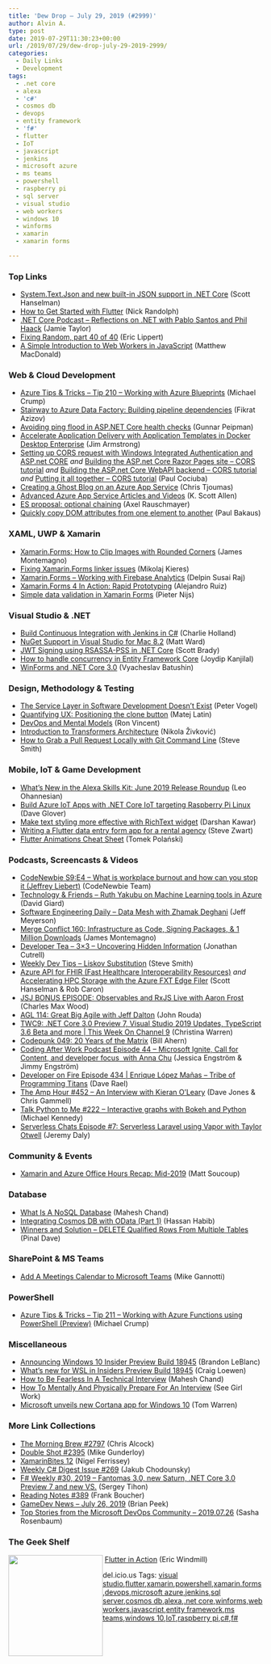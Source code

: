 ```yaml
---
title: 'Dew Drop – July 29, 2019 (#2999)'
author: Alvin A.
type: post
date: 2019-07-29T11:30:23+00:00
url: /2019/07/29/dew-drop-july-29-2019-2999/
categories:
  - Daily Links
  - Development
tags:
  - .net core
  - alexa
  - 'c#'
  - cosmos db
  - devops
  - entity framework
  - 'f#'
  - flutter
  - IoT
  - javascript
  - jenkins
  - microsoft azure
  - ms teams
  - powershell
  - raspberry pi
  - sql server
  - visual studio
  - web workers
  - windows 10
  - winforms
  - xamarin
  - xamarin forms

---
```

### <a name="top"></a>Top Links

  * <a href="http://feeds.hanselman.com/~/604941936/0/scotthanselman~SystemTextJson-and-new-builtin-JSON-support-in-NET-Core.aspx" target="_blank" rel="noopener noreferrer">System.Text.Json and new built-in JSON support in .NET Core</a> (Scott Hanselman)
  * <a href="http://feedproxy.google.com/~r/NicksNetTravels/~3/lNttMN596Cg/" target="_blank" rel="noopener noreferrer">How to Get Started with Flutter</a> (Nick Randolph)
  * <a href="https://dotnetcore.show/episode-30-reflections-on-net-with-pablo-santos-and-phil-haack" target="_blank" rel="noopener noreferrer">.NET Core Podcast &#8211; Reflections on .NET with Pablo Santos and Phil Haack</a> (Jamie Taylor)
  * <a href="https://ericlippert.com/2019/07/26/fixing-random-part-40-of-40/" target="_blank" rel="noopener noreferrer">Fixing Random, part 40 of 40</a> (Eric Lippert)
  * <a href="https://medium.com/young-coder/a-simple-introduction-to-web-workers-in-javascript-b3504f9d9d1c?source=rss----d3d5cbdde463---4" target="_blank" rel="noopener noreferrer">A Simple Introduction to Web Workers in JavaScript</a> (Matthew MacDonald)



### <a name="web"></a>Web & Cloud Development

  * <a href="https://microsoft.github.io/AzureTipsAndTricks/blog/tip210.html" target="_blank" rel="noopener noreferrer">Azure Tips & Tricks &#8211; Tip 210 &#8211; Working with Azure Blueprints</a> (Michael Crump)
  * <a href="http://feedproxy.google.com/~r/MSSQLTips-LatestSqlServerTips/~3/jTAUIzI5W-Y/" target="_blank" rel="noopener noreferrer">Stairway to Azure Data Factory: Building pipeline dependencies</a> (Fikrat Azizov)
  * <a href="https://gunnarpeipman.com/aspnet/aspnet-core-health-check-ping/" target="_blank" rel="noopener noreferrer">Avoiding ping flood in ASP.NET Core health checks</a> (Gunnar Peipman)
  * <a href="https://blog.docker.com/2019/07/application-templates-docker-desktop-enterprise/" target="_blank" rel="noopener noreferrer">Accelerate Application Delivery with Application Templates in Docker Desktop Enterprise</a> (Jim Armstrong)
  * <a href="https://techcommunity.microsoft.com/t5/IIS-Support-Blog/Setting-up-CORS-request-with-Windows-Integrated-Authentication/ba-p/775209" target="_blank" rel="noopener noreferrer">Setting up CORS request with Windows Integrated Authentication and ASP.net CORE</a> _and_ <a href="https://techcommunity.microsoft.com/t5/IIS-Support-Blog/Building-the-ASP-net-Core-Razor-Pages-site-CORS-tutorial/ba-p/775246" target="_blank" rel="noopener noreferrer">Building the ASP.net Core Razor Pages site – CORS tutorial</a> _and_ <a href="https://techcommunity.microsoft.com/t5/IIS-Support-Blog/Building-the-ASP-net-Core-WebAPI-backend-CORS-tutorial/ba-p/775281" target="_blank" rel="noopener noreferrer">Building the ASP.net Core WebAPI backend – CORS tutorial</a> _and_ <a href="https://techcommunity.microsoft.com/t5/IIS-Support-Blog/Putting-it-all-together-CORS-tutorial/ba-p/775331" target="_blank" rel="noopener noreferrer">Putting it all together – CORS tutorial</a> (Paul Cociuba)
  * <a href="https://devblogs.microsoft.com/premier-developer/creating-a-ghost-blog-on-an-azure-app-service/" target="_blank" rel="noopener noreferrer">Creating a Ghost Blog on an Azure App Service</a> (Chris Tjoumas)
  * <a href="http://odetocode.com/blogs/scott/archive/2019/07/26/advanced-azure-app-service-articles-and-videos.aspx" target="_blank" rel="noopener noreferrer">Advanced Azure App Service Articles and Videos</a> (K. Scott Allen)
  * <a href="http://feedproxy.google.com/~r/2ality/~3/MSWSv3T4VKo/optional-chaining.html" target="_blank" rel="noopener noreferrer">ES proposal: optional chaining</a> (Axel Rauschmayer)
  * <a href="http://feedproxy.google.com/~r/TheSeaOfIdeas/~3/mBEOpe1745s/" target="_blank" rel="noopener noreferrer">Quickly copy DOM attributes from one element to another</a> (Paul Bakaus)



### <a name="silverlight"></a>XAML, UWP & Xamarin

  * <a href="https://montemagno.com/xamarin-forms-how-to-clip-images-with-rounded-corners/" target="_blank" rel="noopener noreferrer">Xamarin.Forms: How to Clip Images with Rounded Corners</a> (James Montemagno)
  * <a href="https://progrunning.net/fixing-xamarin-forms-linker-issues/" target="_blank" rel="noopener noreferrer">Fixing Xamarin.Forms linker issues</a> (Mikolaj Kieres)
  * <a href="https://xamarinmonkeys.blogspot.com/2019/07/xamarinforms-working-with-firebase.html" target="_blank" rel="noopener noreferrer">Xamarin.Forms &#8211; Working with Firebase Analytics</a> (Delpin Susai Raj)
  * <a href="https://alejandroruizvarela.blogspot.com/2019/07/xamarinforms-4-in-action-rapid.html" target="_blank" rel="noopener noreferrer">Xamarin.Forms 4 In Action: Rapid Prototyping</a> (Alejandro Ruiz)
  * <a href="https://blog.pieeatingninjas.be/2019/07/27/simple-data-validation-in-xamarin-forms/" target="_blank" rel="noopener noreferrer">Simple data validation in Xamarin Forms</a> (Pieter Nijs)



### <a name="dotnet"></a>Visual Studio & .NET

  * <a href="https://developer.okta.com/blog/2019/07/26/jenkins-continuous-integration-csharp-aspnetcore" target="_blank" rel="noopener noreferrer">Build Continuous Integration with Jenkins in C#</a> (Charlie Holland)
  * <a href="http://lastexitcode.com/blog/2019/07/28/NuGetSupportInVisualStudioMac8-2/" target="_blank" rel="noopener noreferrer">NuGet Support in Visual Studio for Mac 8.2</a> (Matt Ward)
  * <a href="https://www.scottbrady91.com/C-Sharp/JWT-Signing-using-RSASSA-PSS-in-dotnet-Core" target="_blank" rel="noopener noreferrer">JWT Signing using RSASSA-PSS in .NET Core</a> (Scott Brady)
  * <a href="http://feedproxy.google.com/~r/MSSQLTips-LatestSqlServerTips/~3/6iJ3AkUG2b0/" target="_blank" rel="noopener noreferrer">How to handle concurrency in Entity Framework Core</a> (Joydip Kanjilal)
  * <a href="https://www.grapecity.com/blogs/winforms-and-dot-net-core" target="_blank" rel="noopener noreferrer">WinForms and .NET Core 3.0</a> (Vyacheslav Batushin)



### <a name="design"></a>Design, Methodology & Testing

  * <a href="https://visualstudiomagazine.com/articles/2019/07/25/service-layer.aspx" target="_blank" rel="noopener noreferrer">The Service Layer in Software Development Doesn&#8217;t Exist</a> (Peter Vogel)
  * <a href="https://about.gitlab.com/2019/07/26/quantifying-ux-positioning-of-the-clone-button/" target="_blank" rel="noopener noreferrer">Quantifying UX: Positioning the clone button</a> (Matej Latin)
  * <a href="https://devblogs.microsoft.com/premier-developer/devops-and-mental-models/" target="_blank" rel="noopener noreferrer">DevOps and Mental Models</a> (Ron Vincent)
  * <a href="https://rubikscode.net/2019/07/29/introduction-to-transformers-architecture/" target="_blank" rel="noopener noreferrer">Introduction to Transformers Architecture</a> (Nikola Živković)
  * <a href="https://ardalis.com/how-to-grab-a-pull-request-locally-with-git-command-line" target="_blank" rel="noopener noreferrer">How to Grab a Pull Request Locally with Git Command Line</a> (Steve Smith)



### <a name="mobile"></a>Mobile, IoT & Game Development

  * <a href="https://developer.amazon.com:443/blogs/alexa/post/881a4ea2-3b5b-416f-8a0f-0c3a6b5cab0a/what-s-new-in-the-alexa-skills-kit-june-2019-release-roundup" target="_blank" rel="noopener noreferrer">What&#8217;s New in the Alexa Skills Kit: June 2019 Release Roundup</a> (Leo Ohannesian)
  * <a href="https://techcommunity.microsoft.com/t5/Internet-of-Things/Build-Azure-IoT-Apps-with-NET-Core-IoT-targeting-Raspberry-Pi/ba-p/776767" target="_blank" rel="noopener noreferrer">Build Azure IoT Apps with .NET Core IoT targeting Raspberry Pi Linux</a> (Dave Glover)
  * <a href="https://medium.com/flutter-community/make-text-styling-more-effective-with-richtext-widget-b0e0cb4771ef?source=rss----86fb29d7cc6a---4" target="_blank" rel="noopener noreferrer">Make text styling more effective with RichText widget</a> (Darshan Kawar)
  * <a href="https://medium.com/flutter-community/writing-a-flutter-data-entry-form-app-for-a-rental-agency-e5a7dab20596?source=rss----86fb29d7cc6a---4" target="_blank" rel="noopener noreferrer">Writing a Flutter data entry form app for a rental agency</a> (Steve Zwart)
  * <a href="https://medium.com/flutter-community/flutter-animations-cheat-sheet-7f8cebfb850c?source=rss----86fb29d7cc6a---4" target="_blank" rel="noopener noreferrer">Flutter Animations Cheat Sheet</a> (Tomek Polański)



### <a name="podcasts"></a>Podcasts, Screencasts & Videos

  * <a href="https://www.codenewbie.org/podcast/what-is-workplace-burnout-and-how-can-you-stop-it" target="_blank" rel="noopener noreferrer">CodeNewbie S9:E4 &#8211; What is workplace burnout and how can you stop it (Jeffrey Liebert)</a> (CodeNewbie Team)
  * <a href="http://DavidGiard.com/2019/07/29/RuthYakubuOnMachineLearningToolsInAzure.aspx" target="_blank" rel="noopener noreferrer">Technology & Friends &#8211; Ruth Yakubu on Machine Learning tools in Azure</a> (David Giard)
  * <a href="https://softwareengineeringdaily.com/2019/07/29/data-mesh-with-zhamak-deghani/" target="_blank" rel="noopener noreferrer">Software Engineering Daily &#8211; Data Mesh with Zhamak Deghani</a> (Jeff Meyerson)
  * <a href="http://www.mergeconflict.fm/160" target="_blank" rel="noopener noreferrer">Merge Conflict 160: Infrastructure as Code, Signing Packages, & 1 Million Downloads</a> (James Montemagno)
  * <a href="http://developertea.simplecast.fm/faee5a0a" target="_blank" rel="noopener noreferrer">Developer Tea &#8211; 3&#215;3 &#8211; Uncovering Hidden Information</a> (Jonathan Cutrell)
  * <a href="https://weeklydevtips.com/episodes/53-isdbVXxU" target="_blank" rel="noopener noreferrer">Weekly Dev Tips &#8211; Liskov Substitution</a> (Steve Smith)
  * <a href="https://channel9.msdn.com/Shows/Azure-Friday/Azure-API-for-FHIR-Fast-Healthcare-Interoperability-Resources?WT.mc_id=DX_MVP4025064" target="_blank" rel="noopener noreferrer">Azure API for FHIR (Fast Healthcare Interoperability Resources)</a> _and_ <a href="https://channel9.msdn.com/Shows/Azure-Friday/Accelerating-HPC-Storage-with-the-Azure-FXT-Edge-Filer?WT.mc_id=DX_MVP4025064" target="_blank" rel="noopener noreferrer">Accelerating HPC Storage with the Azure FXT Edge Filer</a> (Scott Hanselman & Rob Caron)
  * <a href="https://devchat.tv/js-jabber/jsj-bonus-episode-observables-and-rxjs-live-with-aaron-frost" target="_blank" rel="noopener noreferrer">JSJ BONUS EPISODE: Observables and RxJS Live with Aaron Frost</a> (Charles Max Wood)
  * <a href="https://www.ageekleader.com/agl-114-great-big-agile-with-jeff-dalton/" target="_blank" rel="noopener noreferrer">AGL 114: Great Big Agile with Jeff Dalton</a> (John Rouda)
  * <a href="https://channel9.msdn.com/Shows/This+Week+On+Channel+9/TWC9-NET-Core-30-Preview-7-Visual-Studio-2019-Updates-TypeScript-36-Beta-and-more?WT.mc_id=DX_MVP4025064" target="_blank" rel="noopener noreferrer">TWC9: .NET Core 3.0 Preview 7, Visual Studio 2019 Updates, TypeScript 3.6 Beta and more | This Week On Channel 9</a> (Christina Warren)
  * <a href="https://codepunk.io/codepunk-049-20-years-of-the-matrix/" target="_blank" rel="noopener noreferrer">Codepunk 049: 20 Years of the Matrix</a> (Bill Ahern)
  * <a href="http://codingafterwork.com/2019/07/28/episode-44-microsoft-ignite-call-for-content-and-developer-focus-with-anna-chu/" target="_blank" rel="noopener noreferrer">Coding After Work Podcast Episode 44 – Microsoft Ignite, Call for Content, and developer focus&nbsp; with Anna Chu</a> (Jessica Engström & Jimmy Engström)
  * <a href="https://developeronfire.com/podcast/episode-434-enrique-lopez-manas-tribe-of-programming-titans" target="_blank" rel="noopener noreferrer">Developer on Fire Episode 434 | Enrique López Mañas &#8211; Tribe of Programming Titans</a> (Dave Rael)
  * <a href="http://feedproxy.google.com/~r/TheAmpHour/~3/t01E3gpTJjk/" target="_blank" rel="noopener noreferrer">The Amp Hour #452 – An Interview with Kieran O’Leary</a> (Dave Jones & Chris Gammell)
  * <a href="https://talkpython.fm/episodes/show/222/interactive-graphs-with-bokeh-and-python" target="_blank" rel="noopener noreferrer">Talk Python to Me #222 &#8211; Interactive graphs with Bokeh and Python</a> (Michael Kennedy)
  * <a href="https://share.transistor.fm/s/4c6f1970" target="_blank" rel="noopener noreferrer">Serverless Chats Episode #7: Serverless Laravel using Vapor with Taylor Otwell</a> (Jeremy Daly)



### <a name="events"></a>Community & Events

  * <a href="https://devblogs.microsoft.com/xamarin/xamarin-azure-office-hours-recap-mid-2019/" target="_blank" rel="noopener noreferrer">Xamarin and Azure Office Hours Recap: Mid-2019</a> (Matt Soucoup)



### <a name="sql"></a>Database

  * <a href="https://www.c-sharpcorner.com/article/what-is-a-nosql-database/" target="_blank" rel="noopener noreferrer">What Is A NoSQL Database</a> (Mahesh Chand)
  * <a href="https://devblogs.microsoft.com/odata/integrating-cosmos-db-with-odata-part-1/" target="_blank" rel="noopener noreferrer">Integrating Cosmos DB with OData (Part 1)</a> (Hassan Habib)
  * <a href="https://blog.sqlauthority.com/2019/07/29/winners-and-solution-delete-qualified-rows-from-multiple-tables/" target="_blank" rel="noopener noreferrer">Winners and Solution – DELETE Qualified Rows From Multiple Tables</a> (Pinal Dave)



### <a name="sp"></a>SharePoint & MS Teams

  * <a href="https://techcommunity.microsoft.com/t5/Healthcare-and-Life-Sciences/Add-A-Meetings-Calendar-to-Microsoft-Teams/ba-p/774961" target="_blank" rel="noopener noreferrer">Add A Meetings Calendar to Microsoft Teams</a> (Mike Gannotti)



### <a name="ps"></a>PowerShell

  * <a href="https://microsoft.github.io/AzureTipsAndTricks/blog/tip211.html" target="_blank" rel="noopener noreferrer">Azure Tips & Tricks &#8211; Tip 211 &#8211; Working with Azure Functions using PowerShell (Preview)</a> (Michael Crump)



### <a name="misc"></a>Miscellaneous

  * <a href="https://blogs.windows.com/blog/2019/07/26/announcing-windows-10-insider-preview-build-18945/?WT.mc_id=DX_MVP4025064" target="_blank" rel="noopener noreferrer">Announcing Windows 10 Insider Preview Build 18945</a> (Brandon LeBlanc)
  * <a href="https://devblogs.microsoft.com/commandline/whats-new-for-wsl-in-insiders-preview-build-18945/" target="_blank" rel="noopener noreferrer">What’s new for WSL in Insiders Preview Build 18945</a> (Craig Loewen)
  * <a href="https://www.c-sharpcorner.com/article/how-to-be-fearless-in-a-technical-interview/" target="_blank" rel="noopener noreferrer">How to Be Fearless In A Technical Interview</a> (Mahesh Chand)
  * <a href="https://heragenda.com/how-to-mentally-and-physically-prepare-for-an-interview/" target="_blank" rel="noopener noreferrer">How To Mentally And Physically Prepare For An Interview</a> (See Girl Work)
  * <a href="https://www.theverge.com/2019/7/26/8931954/microsoft-cortana-app-windows-10-features-announcement" target="_blank" rel="noopener noreferrer">Microsoft unveils new Cortana app for Windows 10</a> (Tom Warren)



### <a name="links"></a>More Link Collections

  * <a href="http://feedproxy.google.com/~r/ReflectivePerspective/~3/Eoi4bjn_U58/" target="_blank" rel="noopener noreferrer">The Morning Brew #2797</a> (Chris Alcock)
  * <a href="https://afreshcup.com/home/2019/07/29/double-shot-2395.html" target="_blank" rel="noopener noreferrer">Double Shot #2395</a> (Mike Gunderloy)
  * <a href="https://xamarininsider.com/2019/07/29/xamarinbites-12/" target="_blank" rel="noopener noreferrer">XamarinBites 12</a> (Nigel Ferrissey)
  * <a href="http://feedproxy.google.com/~r/digest-csharp/~3/mMq3O6m4AtM/269" target="_blank" rel="noopener noreferrer">Weekly C# Digest Issue #269</a> (Jakub Chodounsky)
  * <a href="https://sergeytihon.com/2019/07/28/f-weekly-30-2019-fantomas-3-0-new-saturn-net-core-3-0-preview-7-and-new-vs/" target="_blank" rel="noopener noreferrer">F# Weekly #30, 2019 – Fantomas 3.0, new Saturn, .NET Core 3.0 Preview 7 and new VS.</a> (Sergey Tihon)
  * <a href="http://www.frankysnotes.com/2019/07/reading-notes-389.html" target="_blank" rel="noopener noreferrer">Reading Notes #389</a> (Frank Boucher)
  * <a href="https://brianpeek.com/gamedev-news-july-26-2019/" target="_blank" rel="noopener noreferrer">GameDev News &#8211; July 26, 2019</a> (Brian Peek)
  * <a href="https://devblogs.microsoft.com/devops/top-stories-from-the-microsoft-devops-community-2019-07-26/" target="_blank" rel="noopener noreferrer">Top Stories from the Microsoft DevOps Community – 2019.07.26</a> (Sasha Rosenbaum)



### <a name="shelf"></a>The Geek Shelf

<a href="https://www.amazon.com/Flutter-Action-Eric-Windmill/dp/1617296147/?tag=amavin-20" target="_blank" rel="noopener noreferrer"><img loading="lazy" decoding="async" width="187" height="200" align="left" style="margin: 0px 0px 10px; border: 0px currentcolor; border-image: none; float: left; display: inline; background-image: none;" src="https://m.media-amazon.com/images/I/81SlQEy7fDL._AC_UL436_SEARCH212385_.jpg" border="0" /></a>&nbsp;<a href="https://www.amazon.com/Flutter-Action-Eric-Windmill/dp/1617296147/?tag=amavin-20" target="_blank" rel="noopener noreferrer">Flutter in Action</a> (Eric Windmill)











<div class="wlWriterEditableSmartContent" id="scid:77ECF5F8-D252-44F5-B4EB-D463C5396A79:a234ba32-1e87-49c5-933c-32d7ae3806eb" style="margin: 0px; padding: 0px; float: none; display: inline;">
  del.icio.us Tags: <a href="http://del.icio.us/popular/visual+studio" rel="tag">visual studio</a>,<a href="http://del.icio.us/popular/flutter" rel="tag">flutter</a>,<a href="http://del.icio.us/popular/xamarin" rel="tag">xamarin</a>,<a href="http://del.icio.us/popular/powershell" rel="tag">powershell</a>,<a href="http://del.icio.us/popular/xamarin.forms" rel="tag">xamarin.forms</a>,<a href="http://del.icio.us/popular/devops" rel="tag">devops</a>,<a href="http://del.icio.us/popular/microsoft+azure" rel="tag">microsoft azure</a>,<a href="http://del.icio.us/popular/jenkins" rel="tag">jenkins</a>,<a href="http://del.icio.us/popular/sql+server" rel="tag">sql server</a>,<a href="http://del.icio.us/popular/cosmos+db" rel="tag">cosmos db</a>,<a href="http://del.icio.us/popular/alexa" rel="tag">alexa</a>,<a href="http://del.icio.us/popular/.net+core" rel="tag">.net core</a>,<a href="http://del.icio.us/popular/winforms" rel="tag">winforms</a>,<a href="http://del.icio.us/popular/web+workers" rel="tag">web workers</a>,<a href="http://del.icio.us/popular/javascript" rel="tag">javascript</a>,<a href="http://del.icio.us/popular/entity+framework" rel="tag">entity framework</a>,<a href="http://del.icio.us/popular/ms+teams" rel="tag">ms teams</a>,<a href="http://del.icio.us/popular/windows+10" rel="tag">windows 10</a>,<a href="http://del.icio.us/popular/IoT" rel="tag">IoT</a>,<a href="http://del.icio.us/popular/raspberry+pi" rel="tag">raspberry pi</a>,<a href="http://del.icio.us/popular/c%23" rel="tag">c#</a>,<a href="http://del.icio.us/popular/f%23" rel="tag">f#</a>
</div>